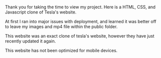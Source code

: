 Thank you for taking the time to view my project. Here is a HTML, CSS, and Javascript clone of Tesla's website. 

At first I ran into major issues with deployment, and learned it was better off to leave my images and mp4 file within the public folder.

This website was an exact clone of tesla's website, however they have just recently updated it again.

This website has not been optimized for mobile devices.
